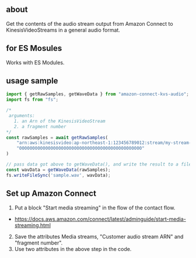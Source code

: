 ## about

Get the contents of the audio stream output from Amazon Connect to KinesisVideoStreams in a general audio format.


## for ES Mosules

Works with ES Modules.


## usage sample

```sample.js
import { getRawSamples, getWaveData } from "amazon-connect-kvs-audio";
import fs from "fs";

/*
 arguments:
   1. an Arn of the KinesisVideoStream
   2. a fragment number
*/
const rawSamples = await getRawSamples(
    "arn:aws:kinesisvideo:ap-northeast-1:123456789012:stream/my-stream-name/0000000000000",
    "00000000000000000000000000000000000000000000000"
)

// pass data got above to getWaveData(), and write the result to a file.
const wavData = getWaveData(rawSamples);
fs.writeFileSync('sample.wav', wavData);
```


## Set up Amazon Connect

1. Put a block "Start media streaming" in the flow of the contact flow.
  - https://docs.aws.amazon.com/connect/latest/adminguide/start-media-streaming.html
2. Save the attributes Media streams, "Customer audio stream ARN" and "fragment number".
3. Use two attributes in the above step in the code.
